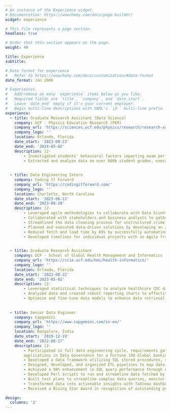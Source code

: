 ```yaml
---
# An instance of the Experience widget.
# Documentation: https://wowchemy.com/docs/page-builder/
widget: experience

# This file represents a page section.
headless: true

# Order that this section appears on the page.
weight: 40

title: Experience
subtitle:

# Date format for experience
#   Refer to https://wowchemy.com/docs/customization/#date-format
date_format: Jan 2006

# Experiences.
#   Add/remove as many `experience` items below as you like.
#   Required fields are `title`, `company`, and `date_start`.
#   Leave `date_end` empty if it's your current employer.
#   Begin multi-line descriptions with YAML's `|2-` multi-line prefix.
experience:
  - title: Graduate Research Assistant (Data Science)
    company: UCF - Physics Education Research (PER)
    company_url: 'https://sciences.ucf.edu/physics/research/research-areas/physics-education-research/'
    company_logo: ''
    location: Orlando, Florida
    date_start: '2023-08-22'
    date_end: '2024-05-02'
    description: |2-
        - Investigated students' behavioral factors impacting exam performance with statistical tests and quantitative analysis.  
        - Extracted and analyze data on over 600k student grades, executing 2M+ queries resulting in a more informed decision-making process for study material selection.
    
      
  - title: Data Engineering Intern
    company: Coding It Forward
    company_url: 'https://codingitforward.com/'
    company_logo: ''
    location: Charlotte, North Carolina
    date_start: '2023-06-11'
    date_end: '2023-08-18'
    description: |2-
        - Leveraged agile methodologies to collaborate with Data Scientists at the City of Charlotte to implement robust data models and adopt best practices in test design, data validation, reporting, and analysis.
        - Collaborated with stakeholders and business analysts to gather requirements and understand the company's data needs.
        - Streamlined the data cleaning process for unstructured crime datasets by developing automated scripts, reducing manual effort by 50%. 
        - Planned and executed data-driven solutions by developing an automated data pipeline in Airflow and building scalable databases on Snowflake, resulting in a 40% increase in operational efficiency.
        - Reduced fetch and load time by 65% by successfully automating data pipelines on Apache Airflow.
        - Developed timelines for individual projects with an Agile framework to deliver work products in sprints and leveraged Jira to track and catalogue work and communicate progress to direct leadership.
       

  - title: Graduate Research Assistant
    company: UCF - School of Global Health Management and Informatics 
    company_url: 'https://ccie.ucf.edu/hmi/health-informatics/'
    company_logo: ''
    location: Orlando, Florida
    date_start: '2022-08-22'
    date_end: '2023-05-02'
    description: |2-
        - Leveraged statistical techniques to analyze healthcare CDC dataset, to increase predicting accuracy by 15% for patient diseases.
        - Analyzed data and created robust reporting charts to effectively communicate findings with charts, enabling evidence-based decision-making for process improvement and operational efficiency. 
        - Optimize and fine-tune data models to enhance data retrieval and processing efficiency.
    
    
  - title: Senior Data Engineer
    company: Capgemini
    company_url: 'https://www.capgemini.com/in-en/'
    company_logo: ''
    location: Bangalore, India
    date_start: '2019-12-19'
    date_end: '2022-08-17'
    description: |2-
        - Participated in full data engineering cycle, requirements gathering across cross-functional teams, initial data analysis, data modeling, unit and integration testing, deployment, monitoring, and maintenance of 
        applications in Data Governance for a Fortune 100 Global banking firm.
        - Developed a data framework utilizing SQL stored procedures, seamlessly orchestrating, and managing Data Pipelines in Autosys, resulting in a remarkable 60% reduction in manual workload.
        - Designed, developed, and organized ETL pipelines to map data from large-scale data structures to generate insights and address business needs.
        - Achieved a 90% enhancement in SQL query performance through optimization and created dashboards to help developers track their progress and prioritize tasks, increasing work efficiency by 40%.
        - Developed Perl scripts to run and streamline data fetched by complex queries and created an interactive Power BI report to monitor the Sybase database hygiene activities and organize potential risks to handle.
        - Built test plans to streamline complex data queries, monitor database hygiene, and manage risk in QA and production environments.
        - Transformed data into actionable insights with Tableau dashboards, directly contributing to a 20% increase in revenue through enhanced customer targeting and product offerings.
        - Received a Rising Star Award in recognition of outstanding performance and lasting contribution.

design:
  columns: '2'
---
```

